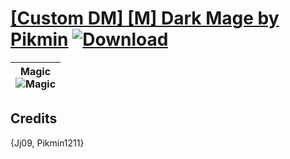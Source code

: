 # [\[Custom DM\] \[M\] Dark Mage by Pikmin](https://github.com/Klokinator/FE-Repo/tree/main/Battle%20Animations/Magi%20-%20Dark-Type/%5BCustom%20DM%5D%20%5BM%5D%20Dark%20Mage%20by%20Pikmin) [![Download](https://img.shields.io/badge/Download--red?style=social&logo=github)](https://minhaskamal.github.io/DownGit/#/home?url=https://github.com/Klokinator/FE-Repo/tree/main/Battle%20Animations/Magi%20-%20Dark-Type/%5BCustom%20DM%5D%20%5BM%5D%20Dark%20Mage%20by%20Pikmin)

| <b>Magic</b><br/><img alt="Magic" src="https://raw.githubusercontent.com/Klokinator/FE-Repo/main/Battle%20Animations/Magi%20-%20Dark-Type/%5BCustom%20DM%5D%20%5BM%5D%20Dark%20Mage%20by%20Pikmin/6.%20Magic/Magic.gif"/> |
| :---: |

## Credits

{Jj09, Pikmin1211}

